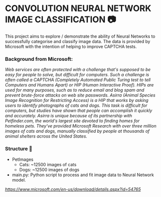 # CONVOLUTION NEURAL NETWORK IMAGE CLASSIFICATION 📷

This project aims to explore / demonstrate the ability of Neural Networks to successfully categorise and classify image data. The data is provided by Microsoft with the intention of helping to improve CAPTCHA tests.

### Background from Microsoft: ###

_Web services are often protected with a challenge that's supposed to be easy for people to solve, but difficult for computers. Such a challenge is often called a CAPTCHA (Completely Automated Public Turing test to tell Computers and Humans Apart) or HIP (Human Interactive Proof). HIPs are used for many purposes, such as to reduce email and blog spam and prevent brute-force attacks on web site passwords. Asirra (Animal Species Image Recognition for Restricting Access) is a HIP that works by asking users to identify photographs of cats and dogs. This task is difficult for computers, but studies have shown that people can accomplish it quickly and accurately. Asirra is unique because of its partnership with Petfinder.com, the world's largest site devoted to finding homes for homeless pets. They've provided Microsoft Research with over three million images of cats and dogs, manually classified by people at thousands of animal shelters across the United States._

### Structure 📂
- PetImages
  - Cats: ~12500 images of cats
  - Dogs: ~12500 images of dogs
- main.py: Python script to process and fit image data to Neural Network model. 

_https://www.microsoft.com/en-us/download/details.aspx?id=54765_
